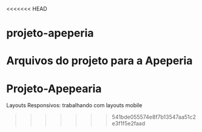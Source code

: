 <<<<<<< HEAD
# projeto-apeperia
Arquivos do projeto para a Apeperia
=======
# Projeto-Apepearia
Layouts Responsivos: trabalhando com layouts mobile
>>>>>>> 541bde055574e8f7b13547aa51c2e3f1f5e2faad
